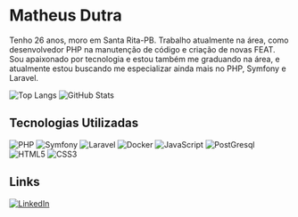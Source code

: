# Matheus Dutra

Tenho 26 anos, moro em Santa Rita-PB. Trabalho atualmente na área, como desenvolvedor PHP na manutenção de código e criação de novas FEAT. Sou apaixonado por tecnologia e estou também me graduando na área, e atualmente estou buscando me especializar ainda mais no PHP, Symfony e Laravel.  

![Top Langs](https://github-readme-stats-git-masterrstaa-rickstaa.vercel.app/api/top-langs/?username=matheusbbdutra&bg_color=000&border_color=30A3DC&title_color=E94D5F&text_color=FFF)
![GitHub Stats](https://github-readme-stats.vercel.app/api?username=matheusbbdutra&theme=transparent&bg_color=000&border_color=30A3DC&show_icons=true&icon_color=30A3DC&title_color=E94D5F&text_color=FFF) 

## Tecnologias Utilizadas
![PHP](https://img.shields.io/badge/PHP-000?style=for-the-badge&logo=php)
![Symfony](https://img.shields.io/badge/Symfony-000?style=for-the-badge&logo=Symfony)
![Laravel](https://img.shields.io/badge/laravel-000?style=for-the-badge&logo=laravel) 
![Docker](https://img.shields.io/badge/docker-000?style=for-the-badge&logo=docker) 
![JavaScript](https://img.shields.io/badge/JavaScript-000?style=for-the-badge&logo=javascript) 
![PostGresql](https://img.shields.io/badge/PostGresql-000?style=for-the-badge&logo=PostGresql)
![HTML5](https://img.shields.io/badge/HTML5-000?style=for-the-badge&logo=html5)
![CSS3](https://img.shields.io/badge/CSS3-000?style=for-the-badge&logo=css3&logoColor=264CE4)


## Links
[![LinkedIn](https://img.shields.io/badge/LinkedIn-000?style=for-the-badge&logo=linkedin&logoColor=0E76A8)](https://www.linkedin.com/in/matheusbdutra/)

